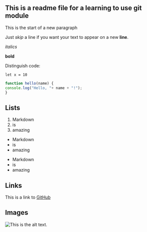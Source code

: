 ## This is a readme file for a learning to use git module

This is the start of a new paragraph

Just _skip_ a line if you want your text to appear on a new **line**.

_italics_

**bold**

Distinguish code:

 `let x = 10`

 ```javascript
 function hello(name) {
console.log("Hello, "+ name + "!");
 }
```
##  Lists

 1.  Markdown
 1.   is
 1.   amazing

 -  Markdown
 -  is 
 -  amazing

 *  Markdown
 *  is
 *  amazing

## Links
This is a link to [GitHub](http://github.com)

## Images
![This is the alt text.](https://placebear.com/202/203)

